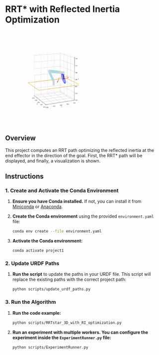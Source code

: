 # RRT* with Reflected Inertia Optimization

<img src="robot_animation1.gif" width="300" height="300">

## Overview

This project computes an RRT path optimizing the reflected inertia at the end effector in the direction of the goal. First, the RRT* path will be displayed, and finally, a visualization is shown.

## Instructions

### 1. Create and Activate the Conda Environment

1. **Ensure you have Conda installed.** If not, you can install it from [Miniconda](https://docs.conda.io/en/latest/miniconda.html) or [Anaconda](https://www.anaconda.com/products/distribution).

2. **Create the Conda environment** using the provided `environment.yaml` file:

    ```bash
    conda env create --file environment.yaml
    ```

3. **Activate the Conda environment:**

    ```bash
    conda activate project1
    ```

### 2. Update URDF Paths

1. **Run the script** to update the paths in your URDF file. This script will replace the existing paths with the correct project path:

    ```bash
    python scripts/update_urdf_paths.py
    ```

### 3. Run the Algorithm

1. **Run the code example:**

    ```bash
    python scripts/RRTstar_3D_with_RI_optimization.py
    ```

2. **Run an experiment with multiple workers. You can configure the experiment inside the `ExperimentRunner.py` file:**

    ```bash
    python scripts/ExperimentRunner.py
    ```


